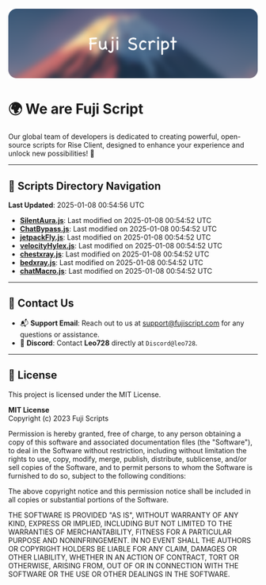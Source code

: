 ![Banner](.github/b.webp)

# 🌍 **We are Fuji Script**

Our global team of developers is dedicated to creating powerful, open-source scripts for Rise Client, designed to enhance your experience and unlock new possibilities! 🌟

---
<!-- SCRIPTS_NAVIGATION_START -->
## 📂 **Scripts Directory Navigation**

**Last Updated**: 2025-01-08 00:54:56 UTC

- **[SilentAura.js](scripts/SilentAura.js)**: Last modified on 2025-01-08 00:54:52 UTC
- **[ChatBypass.js](scripts/ChatBypass.js)**: Last modified on 2025-01-08 00:54:52 UTC
- **[jetpackFly.js](scripts/jetpackFly.js)**: Last modified on 2025-01-08 00:54:52 UTC
- **[velocityHylex.js](scripts/velocityHylex.js)**: Last modified on 2025-01-08 00:54:52 UTC
- **[chestxray.js](scripts/chestxray.js)**: Last modified on 2025-01-08 00:54:52 UTC
- **[bedxray.js](scripts/bedxray.js)**: Last modified on 2025-01-08 00:54:52 UTC
- **[chatMacro.js](scripts/chatMacro.js)**: Last modified on 2025-01-08 00:54:52 UTC

<!-- SCRIPTS_NAVIGATION_END -->

---

## 💬 **Contact Us**  
- 📬 **Support Email**: Reach out to us at [support@fujiscript.com](mailto:support@fujiscript.com) for any questions or assistance.  
- 💬 **Discord**: Contact **Leo728** directly at `Discord@leo728`.

---

## 📜 **License**

This project is licensed under the MIT License.  

**MIT License**  
Copyright (c) 2023 Fuji Scripts  

Permission is hereby granted, free of charge, to any person obtaining a copy of this software and associated documentation files (the "Software"), to deal in the Software without restriction, including without limitation the rights to use, copy, modify, merge, publish, distribute, sublicense, and/or sell copies of the Software, and to permit persons to whom the Software is furnished to do so, subject to the following conditions:  

The above copyright notice and this permission notice shall be included in all copies or substantial portions of the Software.  

THE SOFTWARE IS PROVIDED "AS IS", WITHOUT WARRANTY OF ANY KIND, EXPRESS OR IMPLIED, INCLUDING BUT NOT LIMITED TO THE WARRANTIES OF MERCHANTABILITY, FITNESS FOR A PARTICULAR PURPOSE AND NONINFRINGEMENT. IN NO EVENT SHALL THE AUTHORS OR COPYRIGHT HOLDERS BE LIABLE FOR ANY CLAIM, DAMAGES OR OTHER LIABILITY, WHETHER IN AN ACTION OF CONTRACT, TORT OR OTHERWISE, ARISING FROM, OUT OF OR IN CONNECTION WITH THE SOFTWARE OR THE USE OR OTHER DEALINGS IN THE SOFTWARE.  
